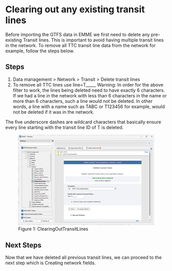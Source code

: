 # Clearing out any existing transit lines

Before importing the GTFS data in EMME we first need to delete any pre-existing Transit lines.
This is important to avoid having multiple transit lines in the network.
To remove all TTC transit line data from the network for example, follow the steps below.

## Steps
1.	Data management > Network > Transit > Delete transit lines
2.	To remove all TTC lines use line=T_____
Warning: In order for the above filter to work, the lines being deleted need to have exactly 6 characters. If we had a line in 
the network with less than 6 characters in the name or more than 6 characters, such a line would not be deleted. In other words,
a line with a name such as TABC or T123456 for example, would not be deleted if it was in the network.


The five underscore dashes are wildcard characters that basically ensure every line starting 
with the transit line ID of T is deleted.


<figure>
    <img src="images/ClearingOutTransitLines.png"
            alt="Add Module"/>
    <figcaption text-align="center">Figure 1: ClearingOutTransitLines</figcaption>
</figure>

## Next Steps

Now that we have deleted all previous transit lines, we can proceed to the next step which is Creating network fields.
